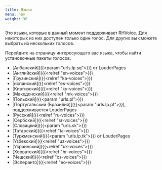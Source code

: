 ```yaml
---
title: Языки
menu: nav
weight: 30
---
```


Это языки, которые в данный момент поддерживает RHVoice. Для некоторых
из них доступен только один голос. Для других вы сможете выбрать из
нескольких голосов.

Перейдите на страницу интересующего вас языка, чтобы найти
установочные пакеты голосов.

* [Албанский]({{<param "urls.lp.sq">}}) от LouderPages
* [Английский]({{<relref "en-voices">}})
* [Грузинский]({{<relref "ka-voices">}})
* [испанский]({{<relref "es-voices">}})
* [Киргизский]({{<relref "ky-voices">}})
* [Македонский]({{<relref "mk-voices">}})
* [Польский]({{<param "urls.pl">}})
* [Португальский (Бразилия)]({{<param "urls.lp.pt">}}), поддерживается LouderPages
* [Русский]({{<relref "ru-voices">}})
* [Сербский]({{<relref "sr-voices">}})
* [Словацкий]({{<param "urls.sk">}})
* [Татарский]({{<relref "ta-voices">}})
* [Туркменский]({{<param "urls.lp.tk">}}) от LouderPages
* [Узбекский]({{<relref "uz-voices">}})
* [Украинский]({{<relref "uk-voices">}})
* [Хорватский]({{<relref "hr-voices">}})
* [Чешский]({{<relref "cs-voices">}})
* [Эсперанто]({{<relref "eo-voices">}})

